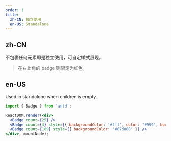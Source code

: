 ```yaml
---
order: 1
title:
  zh-CN: 独立使用
  en-US: Standalone
---
```


## zh-CN

不包裹任何元素即是独立使用，可自定样式展现。

> 在右上角的 badge 则限定为红色。

## en-US

Used in standalone when children is empty.

````jsx
import { Badge } from 'antd';

ReactDOM.render(<div>
  <Badge count={25} />
  <Badge count={4} style={{ backgroundColor: '#fff', color: '#999', borderColor: '#d9d9d9' }} />
  <Badge count={109} style={{ backgroundColor: '#87d068' }} />
</div>, mountNode);
````
